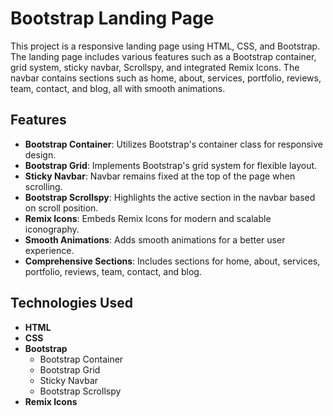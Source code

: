 # Bootstrap Landing Page

This project is a responsive landing page using HTML, CSS, and Bootstrap. 
The landing page includes various features such as a Bootstrap container, grid system, sticky navbar, Scrollspy, and integrated Remix Icons.
The navbar contains sections such as home, about, services, portfolio, reviews, team, contact, and blog, all with smooth animations.

## Features

- **Bootstrap Container**: Utilizes Bootstrap's container class for responsive design.
- **Bootstrap Grid**: Implements Bootstrap's grid system for flexible layout.
- **Sticky Navbar**: Navbar remains fixed at the top of the page when scrolling.
- **Bootstrap Scrollspy**: Highlights the active section in the navbar based on scroll position.
- **Remix Icons**: Embeds Remix Icons for modern and scalable iconography.
- **Smooth Animations**: Adds smooth animations for a better user experience.
- **Comprehensive Sections**: Includes sections for home, about, services, portfolio, reviews, team, contact, and blog.

## Technologies Used

- **HTML**
- **CSS**
- **Bootstrap**
  - Bootstrap Container
  - Bootstrap Grid
  - Sticky Navbar
  - Bootstrap Scrollspy
- **Remix Icons**
